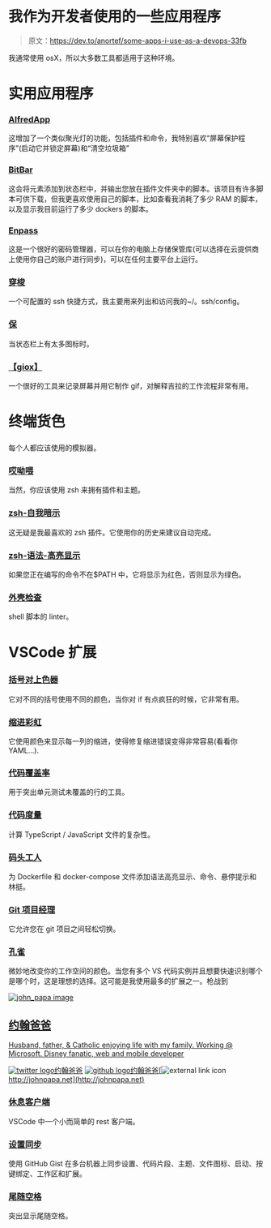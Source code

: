 # 我作为开发者使用的一些应用程序

> 原文：<https://dev.to/anortef/some-apps-i-use-as-a-devops-33fb>

我通常使用 osX，所以大多数工具都适用于这种环境。

# 实用应用程序

### [AlfredApp](https://www.alfredapp.com/)

这增加了一个类似聚光灯的功能，包括插件和命令，我特别喜欢“屏幕保护程序”(启动它并锁定屏幕)和“清空垃圾箱”

### [BitBar](https://getbitbar.com/)

这会将元素添加到状态栏中，并输出您放在插件文件夹中的脚本。该项目有许多脚本可供下载，但我更喜欢使用自己的脚本，比如查看我消耗了多少 RAM 的脚本，以及显示我目前运行了多少 dockers 的脚本。

### [Enpass](https://www.enpass.io/)

这是一个很好的密码管理器，可以在你的电脑上存储保管库(可以选择在云提供商上使用你自己的账户进行同步)，可以在任何主要平台上运行。

### [穿梭](https://fitztrev.github.io/shuttle/)

一个可配置的 ssh 快捷方式，我主要用来列出和访问我的~/。ssh/config。

### [保](https://www.macbartender.com/)

当状态栏上有太多图标时。

### [【giox】](https://gifox.io/)

一个很好的工具来记录屏幕并用它制作 gif，对解释吉拉的工作流程非常有用。

# 终端货色

### 

每个人都应该使用的模拟器。

### [哎呦喂](https://ohmyz.sh/)

当然，你应该使用 zsh 来拥有插件和主题。

### [zsh-自我暗示](https://github.com/zsh-users/zsh-autosuggestions)

这无疑是我最喜欢的 zsh 插件。它使用你的历史来建议自动完成。

### [zsh-语法-高亮显示](https://github.com/zsh-users/zsh-syntax-highlighting)

如果您正在编写的命令不在$PATH 中，它将显示为红色，否则显示为绿色。

### [外壳检查](https://github.com/koalaman/shellcheck)

shell 脚本的 linter。

# VSCode 扩展

### [括号对上色器](https://marketplace.visualstudio.com/items?itemName=CoenraadS.bracket-pair-colorizer)

它对不同的括号使用不同的颜色，当你对 if 有点疯狂的时候，它非常有用。

### [缩进彩虹](https://marketplace.visualstudio.com/items?itemName=oderwat.indent-rainbow)

它使用颜色来显示每一列的缩进，使得修复缩进错误变得非常容易(看看你 YAML...).

### [代码覆盖率](https://marketplace.visualstudio.com/items?itemName=markis.code-coverage)

用于突出单元测试未覆盖的行的工具。

### [代码度量](https://marketplace.visualstudio.com/items?itemName=kisstkondoros.vscode-codemetrics)

计算 TypeScript / JavaScript 文件的复杂性。

### [码头工人](https://marketplace.visualstudio.com/items?itemName=ms-azuretools.vscode-docker)

为 Dockerfile 和 docker-compose 文件添加语法高亮显示、命令、悬停提示和林挺。

### [Git 项目经理](https://marketplace.visualstudio.com/items?itemName=felipecaputo.git-project-manager)

它允许您在 git 项目之间轻松切换。

### [孔雀](https://marketplace.visualstudio.com/items?itemName=johnpapa.vscode-peacock)

微妙地改变你的工作空间的颜色。当您有多个 VS 代码实例并且想要快速识别哪个是哪个时，这是理想的选择。这可能是我使用最多的扩展之一。枪战到

[![john_papa image](img/e4bea158821130090634a4a56bffc625.png)](/john_papa)

## [约翰爸爸](/john_papa)

[Husband, father, & Catholic enjoying life with my family. Working @ Microsoft. Disney fanatic, web and mobile developer](/john_papa)

[![twitter logo](img/ecef78ee24c258a213354fc0e60fd71a.png)约翰爸爸](https://twitter.com/John_Papa) [ ![github logo](img/7e90f0f60c25b501324445b96acd3de8.png)约翰爸爸](https://github.com/johnpapa)[![external link icon](img/7ad9ad23055d49c106b927d92662ca16.png)http://johnpapa.net](http://johnpapa.net)

### [休息客户端](https://marketplace.visualstudio.com/items?itemName=humao.rest-client)

VSCode 中一个小而简单的 rest 客户端。

### [设置同步](https://marketplace.visualstudio.com/items?itemName=Shan.code-settings-sync)

使用 GitHub Gist 在多台机器上同步设置、代码片段、主题、文件图标、启动、按键绑定、工作区和扩展。

### [尾随空格](https://marketplace.visualstudio.com/items?itemName=shardulm94.trailing-spaces)

突出显示尾随空格。